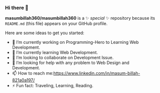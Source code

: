 ### Hi there 👋


**masumbillah360/masumbillah360** is a ✨ _special_ ✨ repository because its `README.md` (this file) appears on your GitHub profile.

Here are some ideas to get you started:

- 🔭 I’m currently working on Programming-Hero to Learning Web Development.
- 🌱 I’m currently learning Web Development.
- 👯 I’m looking to collaborate on Development Issue.
- 🤔 I’m looking for help with any problem to Web Design and Development.
- 📫 How to reach me:https://www.linkedin.com/in/masum-billah-821a0a197/
- ⚡ Fun fact: Traveling, Learning, Reading.
